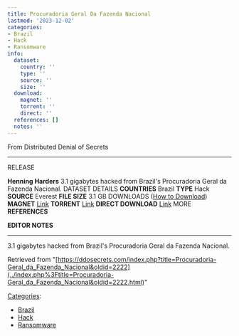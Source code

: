 ```yaml
---
title: Procuradoria Geral Da Fazenda Nacional
lastmod: '2023-12-02'
categories:
- Brazil
- Hack
- Ransomware
info:
  dataset:
    country: ''
    type: ''
    source: ''
    size: ''
  download:
    magnet: ''
    torrent: ''
    direct: ''
  references: []
  notes: ''
---
```




From Distributed Denial of Secrets

---
RELEASE

**Henning Harders**
3.1 gigabytes hacked from Brazil's Procuradoria Geral da Fazenda Nacional.
DATASET DETAILS
**COUNTRIES** Brazil
**TYPE** Hack
**SOURCE** Everest
**FILE SIZE** 3.1 GB
DOWNLOADS ([How to Download](Torrents.html "Torrents"))
**MAGNET** [Link](magnet:?xt=urn:btih:cd5ccb49bac4805800848ccb95dd249e4b17ce71&dn=pgfn.zip&tr=http://tracker.opentrackr.org:1337/announce&tr=udp://tracker.leechers-paradise.org:6969/announce&tr=udp://exodus.desync.com:6969/announce&tr=udp://tracker.coppersurfer.tk:6969/announce)
**TORRENT** [Link](../images/b/b6/Procuradoria-Geral_da_Fazenda_Nacional.torrent)
**DIRECT DOWNLOAD** [Link](https://data.ddosecrets.com/Procuradoria-Geral%20da%20Fazenda%20Nacional/)
MORE
**REFERENCES**

**EDITOR NOTES**

---

3.1 gigabytes hacked from Brazil's Procuradoria Geral da Fazenda
Nacional.

Retrieved from
"[https://ddosecrets.com/index.php?title=Procuradoria-Geral_da_Fazenda_Nacional&oldid=2222](../index.php%3Ftitle=Procuradoria-Geral_da_Fazenda_Nacional&oldid=2222.html)"

[Categories](./Special:Categories.html "Special:Categories"):

- [Brazil](./Category:Brazil.html "Category:Brazil")
- [Hack](./Category:Hack.html "Category:Hack")
- [Ransomware](./Category:Ransomware.html "Category:Ransomware")
